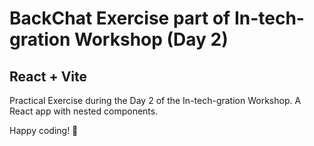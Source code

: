 # BackChat Exercise part of In-tech-gration Workshop (Day 2)
## React + Vite

Practical Exercise during the Day 2 of the In-tech-gration Workshop. 
A React app with nested components.

Happy coding! 🚀
